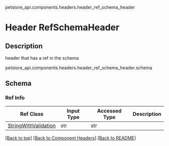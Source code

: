 petstore_api.components.headers.header_ref_schema_header
# Header RefSchemaHeader

## Description
header that has a ref in the schema

petstore_api.components.headers.header_ref_schema_header.schema
## Schema

### Ref Info
Ref Class | Input Type | Accessed Type | Description
--------- | ---------- | ------------- | ------------
[StringWithValidation](../../components/schema/string_with_validation.md) | str | str |

[[Back to top]](#top) [[Back to Component Headers]](../../../README.md#Component-Headers) [[Back to README]](../../../README.md)

